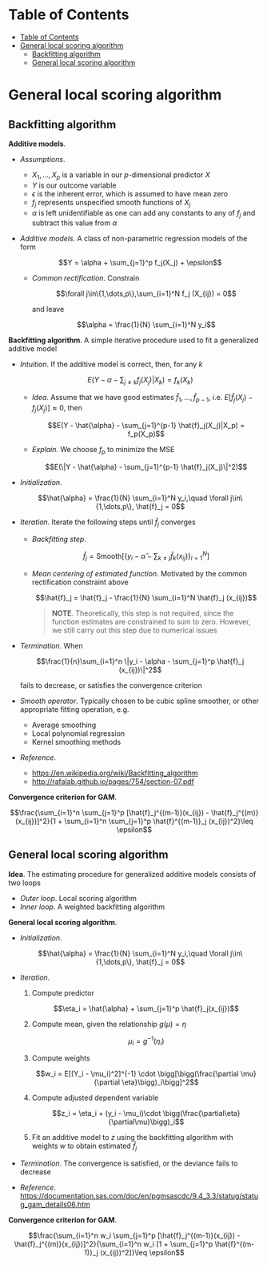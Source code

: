 <!-- TOC titleSize:1 tabSpaces:2 depthFrom:1 depthTo:6 withLinks:1 updateOnSave:1 orderedList:0 skip:0 title:1 charForUnorderedList:* -->
# Table of Contents
- [Table of Contents](#table-of-contents)
- [General local scoring algorithm](#general-local-scoring-algorithm)
  - [Backfitting algorithm](#backfitting-algorithm)
  - [General local scoring algorithm](#general-local-scoring-algorithm-1)
<!-- /TOC -->

# General local scoring algorithm
## Backfitting algorithm
**Additive models**.
* *Assumptions*.
    * $X_1,\dots,X_p$ is a variable in our $p$-dimensional predictor $X$
    * $Y$ is our outcome variable
    * $\epsilon$ is the inherent error, which is assumed to have mean zero
    * $f_j$ represents unspecified smooth functions of $X_j$
    * $\alpha$ is left unidentifiable as one can add any constants to any of $f_j$ and subtract this value from $\alpha$
* *Additive models*. A class of non-parametric regression models of the form

    $$Y = \alpha + \sum_{j=1}^p f_j(X_j) + \epsilon$$

    * *Common rectification*. Constrain

        $$\forall j\in\{1,\dots,p\},\sum_{i=1}^N f_j (X_{ij}) = 0$$

        and leave

        $$\alpha = \frac{1}{N} \sum_{i=1}^N y_i$$

**Backfitting algorithm**. A simple iterative procedure used to fit a generalized additive model
* *Intuition*. If the additive model is correct, then, for any $k$

    $$E(Y - \alpha - \sum_{j\neq k} f_j(X_j)|X_k) = f_k(X_k)$$

    * *Idea*. Assume that we have good estimates $\hat{f}_1,\dots,\hat{f}_{p-1}$, i.e. $E[\hat{f}_j(X_j) - f_j(X_j)]\approx 0$, then

        $$E(Y - \hat{\alpha} - \sum_{j=1}^{p-1} \hat{f}_j(X_j)|X_p) = f_p(X_p)$$
    
    * *Explain*. We choose $f_p$ to minimize the MSE

        $$E(\|Y - \hat{\alpha} - \sum_{j=1}^{p-1} \hat{f}_j(X_j)\|^2)$$
* *Initialization*. 

    $$\hat{\alpha} = \frac{1}{N} \sum_{i=1}^N y_i,\quad \forall j\in\{1,\dots,p\}, \hat{f}_j = 0$$

* *Iteration*. Iterate the following steps until $\hat{f}_j$ converges
    * *Backfitting step*. 
        
        $$\hat{f}_j = \text{Smooth}[\{y_i - \hat{\alpha} - \sum_{k\neq j} \hat{f}_k(x_{ij}) \}_{i=1}^N]$$

    * *Mean centering of estimated function*. Motivated by the common rectification constraint above

        $$\hat{f}_j = \hat{f}_j - \frac{1}{N} \sum_{i=1}^N \hat{f}_j (x_{ij})$$

        >**NOTE**. Theoretically, this step is not required, since the function estimates are constrained to sum to zero. However, we still carry out this step due to numerical issues

* *Termination*. When

    $$\frac{1}{n}\sum_{i=1}^n \|y_i - \alpha - \sum_{j=1}^p \hat{f}_j (x_{ij})\|^2$$

    fails to decrease, or satisfies the convergence criterion
* *Smooth operator*. Typically chosen to be cubic spline smoother, or other appropriate fitting operation, e.g.
    * Average smoothing
    * Local polynomial regression
    * Kernel smoothing methods
* *Reference*. 
    * https://en.wikipedia.org/wiki/Backfitting_algorithm
    * http://rafalab.github.io/pages/754/section-07.pdf

**Convergence criterion for GAM**.

$$\frac{\sum_{i=1}^n \sum_{j=1}^p [\hat{f}_j^{(m-1)}(x_{ij}) - \hat{f}_j^{(m)}(x_{ij})]^2}{1 + \sum_{i=1}^n \sum_{j=1}^p \hat{f}^{(m-1)}_j (x_{ij})^2}\leq \epsilon$$

## General local scoring algorithm
**Idea**. The estimating procedure for generalized additive models consists of two loops
* *Outer loop*. Local scoring algorithm
* *Inner loop*. A weighted backfitting algorithm

**General local scoring algorithm**.
* *Initialization*.
    
    $$\hat{\alpha} = \frac{1}{N} \sum_{i=1}^N y_i,\quad \forall j\in\{1,\dots,p\}, \hat{f}_j = 0$$
    
* *Iteration*.
    1. Compute predictor

        $$\eta_i = \hat{\alpha} + \sum_{j=1}^p \hat{f}_j(x_{ij})$$

    2. Compute mean, given the relationship $g(\mu) = \eta$
        
        $$\mu_i = g^{-1}(\eta_i)$$
    
    3. Compute weights 
        
        $$w_i = E[(Y_i - \mu_i)^2]^{-1} \cdot \bigg[\bigg(\frac{\partial \mu}{\partial \eta}\bigg)_i\bigg]^2$$
    
    4. Compute adjusted dependent variable

        $$z_i = \eta_i + (y_i - \mu_i)\cdot \bigg(\frac{\partial\eta}{\partial\mu}\bigg)_i$$
    
    5. Fit an additive model to $z$ using the backfitting algorithm with weights $w$ to obtain estimated $\hat{f}_j$
* *Termination*. The convergence is satisfied, or the deviance fails to decrease
* *Reference*. https://documentation.sas.com/doc/en/pgmsascdc/9.4_3.3/statug/statug_gam_details06.htm

**Convergence criterion for GAM**.

$$\frac{\sum_{i=1}^n w_i \sum_{j=1}^p [\hat{f}_j^{(m-1)}(x_{ij}) - \hat{f}_j^{(m)}(x_{ij})]^2}{\sum_{i=1}^n w_i [1 + \sum_{j=1}^p \hat{f}^{(m-1)}_j (x_{ij})^2]}\leq \epsilon$$